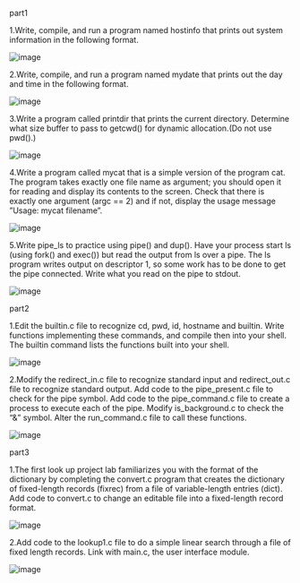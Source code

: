 part1

1.Write, compile, and run a program named hostinfo that prints out system information in the following format.

![image](https://user-images.githubusercontent.com/72913466/209782013-0ec4c1f6-0962-4fdd-be62-cac54e0b504c.png)

2.Write, compile, and run a program named mydate that prints out the day and time in the following format.

![image](https://user-images.githubusercontent.com/72913466/209782083-91ac9fd8-c06c-4089-9564-b2bfe3c1fadf.png)

3.Write a program called printdir that prints the current directory. Determine what size buffer to pass to getcwd() for dynamic allocation.(Do not use pwd().)

![image](https://user-images.githubusercontent.com/72913466/209782139-543d5207-2a19-4974-a31e-195d96fde850.png)

4.Write a program called mycat that is a simple version of the program cat. The program takes exactly one file name as argument; 
you should open it for reading and display its contents to the screen. Check that there is exactly one argument (argc == 2) and if not, 
display the usage message ”Usage: mycat filename”.

![image](https://user-images.githubusercontent.com/72913466/209782259-50351695-d36c-44e0-aa89-c223ebc215ba.png)

5.Write pipe_ls to practice using pipe() and dup(). Have your process start ls (using fork() and exec()) but read the output from ls over a pipe. 
The ls program writes output on descriptor 1, so some work has to be done to get the pipe connected. Write what you read on the pipe to stdout.

![image](https://user-images.githubusercontent.com/72913466/209782355-1144277e-d03f-4e4c-83f3-3c79be3fbdc2.png)

part2

1.Edit the builtin.c file to recognize cd, pwd, id, hostname and builtin. Write functions implementing these commands, 
and compile then into your shell. The builtin command lists the functions built into your shell.

![image](https://user-images.githubusercontent.com/72913466/209782684-8c2852e5-b14e-4b19-973d-26cc9b7fe45f.png)

2.Modify the redirect_in.c file to recognize standard input and redirect_out.c file to recognize standard output. Add code to the pipe_present.c file to check for the pipe symbol. Add code to the pipe_command.c file to create a process to execute each of the pipe. Modify is_background.c to check the “&” symbol. Alter the run_command.c file to call these functions.

![image](https://user-images.githubusercontent.com/72913466/209783079-fe00dd43-d128-42d8-bde3-b55e9aa94537.png)

part3

1.The first look up project lab familiarizes you with the format of the dictionary by completing the convert.c program that creates the dictionary of fixed-length records (fixrec) from a file of variable-length entries (dict). Add code to convert.c to change an editable file into a fixed-length record format.

![image](https://user-images.githubusercontent.com/72913466/209783289-6cb80a8f-8404-4dd8-aadb-a713042318f6.png)

2.Add code to the lookup1.c file to do a simple linear search through a file of fixed length records. Link with main.c, the user interface module.

![image](https://user-images.githubusercontent.com/72913466/209783452-2978be93-c76f-473e-b34a-778253e1763e.png)
